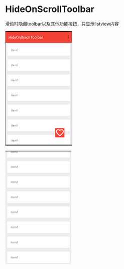 # HideOnScrollToolbar
滑动时隐藏toolbar以及其他功能按钮，只显示listview内容


![image](https://github.com/yunyeLoveYoona/HideOnScrollToolbar/blob/master/app/src/main/res/drawable-xhdpi/a.jpg)

![image](https://github.com/yunyeLoveYoona/HideOnScrollToolbar/blob/master/app/src/main/res/drawable-xhdpi/b.jpg)
